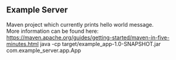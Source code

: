 ## Example Server
Maven project which currently prints hello world message.  
More information can be found here: https://maven.apache.org/guides/getting-started/maven-in-five-minutes.html
java -cp target/example_app-1.0-SNAPSHOT.jar com.example_server.app.App
